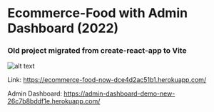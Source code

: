 # Ecommerce-Food with Admin Dashboard (2022)
### Old project migrated from create-react-app to Vite

![alt text](https://ashmoz.com/assets/project3-919db41d.png)


Link:
https://ecommerce-food-now-dce4d2ac51b1.herokuapp.com/

Admin Dashboard:
https://admin-dashboard-demo-new-26c7b8bddf1e.herokuapp.com/

